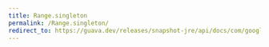 ```yaml
---
title: Range.singleton
permalink: /Range.singleton/
redirect_to: https://guava.dev/releases/snapshot-jre/api/docs/com/google/common/collect/Range.html#singleton-C-
---
```

